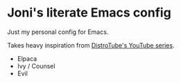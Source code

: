 # Joni's literate Emacs config

Just my personal config for Emacs.

Takes heavy inspiration from [DistroTube's YouTube series](https://www.youtube.com/playlist?list=PL5--8gKSku15e8lXf7aLICFmAHQVo0KXX). 

- Elpaca
- Ivy / Counsel
- Evil
